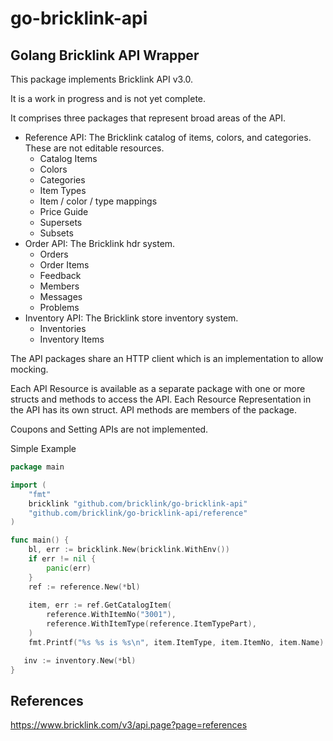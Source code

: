 # go-bricklink-api
## Golang Bricklink API Wrapper

This package implements Bricklink API v3.0. 

It is a work in progress and is not yet complete.

It comprises three packages that represent broad areas of the API.

 - Reference API: The Bricklink catalog of items, colors, and categories. These are not editable resources.
   - Catalog Items
   - Colors
   - Categories
   - Item Types
   - Item / color / type mappings
   - Price Guide
   - Supersets
   - Subsets
 - Order API: The Bricklink hdr system.
   - Orders
   - Order Items
   - Feedback
   - Members
   - Messages
   - Problems
 - Inventory API: The Bricklink store inventory system.
   - Inventories
   - Inventory Items

The API packages share an HTTP client which is an implementation to allow mocking.

Each API Resource is available as a separate package with one or more structs and methods to access the API. Each Resource Representation in the API has its own struct. API methods are members of the package.

Coupons and Setting APIs are not implemented.

Simple Example
```go
package main

import (
    "fmt"
    bricklink "github.com/bricklink/go-bricklink-api"
    "github.com/bricklink/go-bricklink-api/reference"
)	

func main() {
    bl, err := bricklink.New(bricklink.WithEnv())
    if err != nil {
        panic(err)
    }
    ref := reference.New(*bl)
   
    item, err := ref.GetCatalogItem(
        reference.WithItemNo("3001"), 
        reference.WithItemType(reference.ItemTypePart), 
    )
    fmt.Printf("%s %s is %s\n", item.ItemType, item.ItemNo, item.Name)

   inv := inventory.New(*bl)
}
```

## References

https://www.bricklink.com/v3/api.page?page=references

